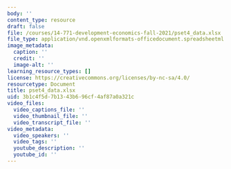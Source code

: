 ```yaml
---
body: ''
content_type: resource
draft: false
file: /courses/14-771-development-economics-fall-2021/pset4_data.xlsx
file_type: application/vnd.openxmlformats-officedocument.spreadsheetml.sheet
image_metadata:
  caption: ''
  credit: ''
  image-alt: ''
learning_resource_types: []
license: https://creativecommons.org/licenses/by-nc-sa/4.0/
resourcetype: Document
title: pset4_data.xlsx
uid: 3b1c4f5d-7b13-43b6-96cf-4af87a0a321c
video_files:
  video_captions_file: ''
  video_thumbnail_file: ''
  video_transcript_file: ''
video_metadata:
  video_speakers: ''
  video_tags: ''
  youtube_description: ''
  youtube_id: ''
---
```

